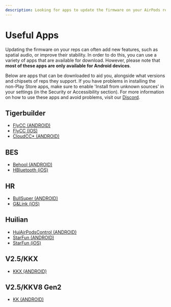 ```yaml
---
description: Looking for apps to update the firmware on your AirPods replicas? Check out this list of useful apps categorized by chipsets, including Airoha, Tigerbuilder, BES, HR, and Huilian. Please note that most of these apps are only available for Android devices.
---
```


# Useful Apps

Updating the firmware on your reps can often add new features, such as spatial audio, or improve their stability. In order to do this, you can use a variety of apps that are available for download. However, please note that **most of these apps are only available for Android devices**.

Below are apps that can be downloaded to aid you, alongside what versions and chipsets of reps they support. If you have problems in installing the non-Play Store apps, make sure to enable 'Install from unknown sources' in your settings (in the Security or Accessibility section). For more information on how to use these apps and avoid problems, visit our [Discord](https://airreps.link/discord).

## **Tigerbuilder**
- [FlyCC (ANDROID)](https://airreps.link/flycc)
- [FlyCC (IOS)](https://airreps.link/iflycc)
- [CloudCC* (ANDROID)](https://airreps.link/cloudcc)

## **BES**
- [Behool (ANDROID)](https://airreps.link/behoolcleaned)
- [HBluetooth (iOS)](https://airreps.link/hbluetooth)

## **HR**
- [BullSuper (ANDROID)](https://airreps.link/bullsuperhr)
- [G&Link (iOS)](https://airreps.link/gnlink)

## **Huilian**
- [HuiAirPodsControl (ANDROID)](https://airreps.link/airpodscontrol)
- [StarFun (ANDROID)](https://airreps.link/starfun)
- [StarFun (iOS)](https://airreps.link/istarfun)

## **V2.5/KKX**
- [KKX (ANDROID)](https://airreps.link/kkx)

## **V2.5/KKV8 Gen2**
- [KK (ANDROID)]([https://airreps.link/kkx](https://airreps.link/kkv8))
